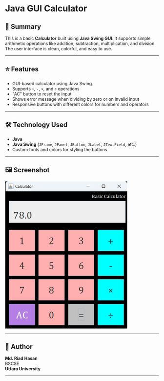 # Java GUI Calculator

## 📝 Summary

This is a basic **Calculator** built using **Java Swing GUI**. It supports simple arithmetic operations like addition, subtraction, multiplication, and division. The user interface is clean, colorful, and easy to use.

---

## ⭐ Features

- GUI-based calculator using Java Swing
- Supports `+`, `-`, `×`, and `÷` operations
- "AC" button to reset the input
- Shows error message when dividing by zero or on invalid input
- Responsive buttons with different colors for numbers and operators

---

## 🛠️ Technology Used

- **Java**
- **Java Swing** (`JFrame`, `JPanel`, `JButton`, `JLabel`, `JTextField`, etc.)
- Custom fonts and colors for styling the buttons

---

## 🖼️ Screenshot

<img src="calculator.png" alt="Java Calculator Screenshot" width="400"/>

---

## 👤 Author

**Md. Riad Hasan**  
BSCSE  
**Uttara University**

---

